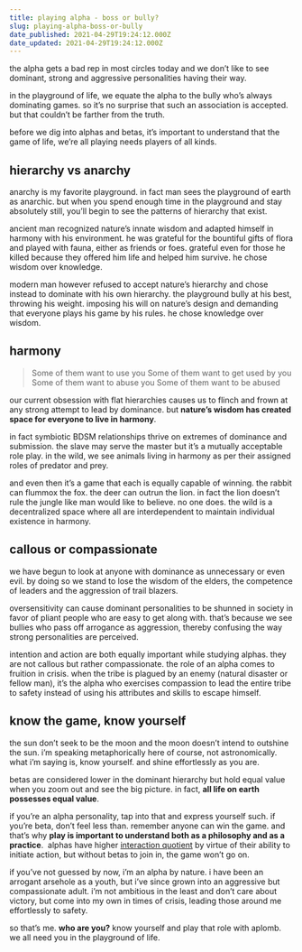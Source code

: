```yaml
---
title: playing alpha - boss or bully?
slug: playing-alpha-boss-or-bully
date_published: 2021-04-29T19:24:12.000Z
date_updated: 2021-04-29T19:24:12.000Z
---
```


the alpha gets a bad rep in most circles today and we don’t like to see dominant, strong and aggressive personalities having their way.

in the playground of life, we equate the alpha to the bully who’s always dominating games. so it’s no surprise that such an association is accepted. but that couldn’t be farther from the truth.

before we dig into alphas and betas, it’s important to understand that the game of life, we’re all playing needs players of all kinds.

## hierarchy vs anarchy

anarchy is my favorite playground. in fact man sees the playground of earth as anarchic. but when you spend enough time in the playground and stay absolutely still, you’ll begin to see the patterns of hierarchy that exist.

ancient man recognized nature’s innate wisdom and adapted himself in harmony with his environment. he was grateful for the bountiful gifts of flora and played with fauna, either as friends or foes. grateful even for those he killed because they offered him life and helped him survive. he chose wisdom over knowledge.

modern man however refused to accept nature’s hierarchy and chose instead to dominate with his own hierarchy. the playground bully at his best, throwing his weight. imposing his will on nature’s design and demanding that everyone plays his game by his rules. he chose knowledge over wisdom.

## harmony

> Some of them want to use you
> Some of them want to get used by you
> Some of them want to abuse you
> Some of them want to be abused

our current obsession with flat hierarchies causes us to flinch and frown at any strong attempt to lead by dominance. but **nature’s wisdom has created space for everyone to live in harmony**.

in fact symbiotic BDSM relationships thrive on extremes of dominance and submission. the slave may serve the master but it’s a mutually acceptable role play. in the wild, we see animals living in harmony as per their assigned roles of predator and prey.

and even then it’s a game that each is equally capable of winning. the rabbit can flummox the fox. the deer can outrun the lion. in fact the lion doesn’t rule the jungle like man would like to believe. no one does. the wild is a decentralized space where all are interdependent to maintain individual existence in harmony.

## callous or compassionate

we have begun to look at anyone with dominance as unnecessary or even evil. by doing so we stand to lose the wisdom of the elders, the competence of leaders and the aggression of trail blazers.

oversensitivity can cause dominant personalities to be shunned in society in favor of pliant people who are easy to get along with. that’s because we see bullies who pass off arrogance as aggression, thereby confusing the way strong personalities are perceived.

intention and action are both equally important while studying alphas. they are not callous but rather compassionate. the role of an alpha comes to fruition in crisis. when the tribe is plagued by an enemy (natural disaster or fellow man), it’s the alpha who exercises compassion to lead the entire tribe to safety instead of using his attributes and skills to escape himself.

## know the game, know yourself

the sun don’t seek to be the moon and the moon doesn’t intend to outshine the sun. i’m speaking metaphorically here of course, not astronomically. what i’m saying is, know yourself. and shine effortlessly as you are.

betas are considered lower in the dominant hierarchy but hold equal value when you zoom out and see the big picture. in fact, **all life on earth possesses equal value**.

if you’re an alpha personality, tap into that and express yourself such. if you’re beta, don’t feel less than. remember anyone can win the game. and that’s why **play is important to understand both as a philosophy and as a practice**.  alphas have higher [interaction quotient](__GHOST_URL__/interaction-quotient-learn-to-play-together/) by virtue of their ability to initiate action, but without betas to join in, the game won’t go on.

if you’ve not guessed by now, i’m an alpha by nature. i have been an arrogant arsehole as a youth, but i’ve since grown into an aggressive but compassionate adult. i’m not ambitious in the least and don’t care about victory, but come into my own in times of crisis, leading those around me effortlessly to safety.

so that’s me. **who are you?** know yourself and play that role with aplomb. we all need you in the playground of life.
